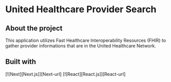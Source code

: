 # United Healthcare Provider Search

## About the project
This application utilizes Fast Healthcare Interoperability Resources (FHIR) to gather provider informations that are in the United Healthcare Network.

## Built with
[![Next][Next.js]][Next-url]
[![React][React.js]][React-url]